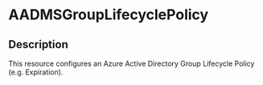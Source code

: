 # AADMSGroupLifecyclePolicy

## Description

This resource configures an Azure Active Directory Group Lifecycle Policy (e.g. Expiration).
